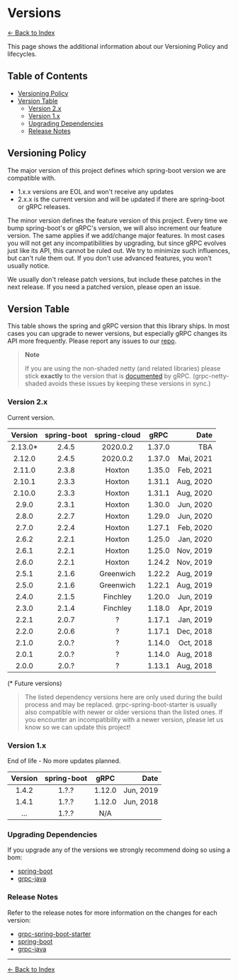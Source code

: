 # Versions

[<- Back to Index](index.md)

This page shows the additional information about our Versioning Policy and lifecycles.

## Table of Contents <!-- omit in toc -->

- [Versioning Policy](#versioning-policy)
- [Version Table](#version-table)
  - [Version 2.x](#version-2x)
  - [Version 1.x](#version-1x)
  - [Upgrading Dependencies](#upgrading-dependencies)
  - [Release Notes](#release-notes)

## Versioning Policy

The major version of this project defines which spring-boot version we are compatible with.

- 1.x.x versions are EOL and won't receive any updates
- 2.x.x is the current version and will be updated if there are spring-boot or gRPC releases.

The minor version defines the feature version of this project. Every time we bump spring-boot's or gRPC's version,
we will also increment our feature version. The same applies if we add/change major features.
In most cases you will not get any incompatibilities by upgrading, but since gRPC evolves just like its API,
this cannot be ruled out. We try to minimize such influences, but can't rule them out.
If you don't use advanced features, you won't usually notice.

We usually don't release patch versions, but include these patches in the next release.
If you need a patched version, please open an issue.

## Version Table

This table shows the spring and gRPC version that this library ships.
In most cases you can upgrade to newer versions, but especially gRPC changes its API more frequently.
Please report any issues to our [repo](https://github.com/yidongnan/grpc-spring-boot-starter/issues).

> **Note**
>
> If you are using the non-shaded netty (and related libraries) please stick **exactly** to the version that is
> [documented](https://github.com/grpc/grpc-java/blob/master/SECURITY.md#netty) by gRPC.
> (grpc-netty-shaded avoids these issues by keeping these versions in sync.)

### Version 2.x

Current version.

| Version | spring-boot | spring-cloud | gRPC | Date |
|:-------:|:-----------:|:------------:|:----:| ---: |
| 2.13.0* | 2.4.5 | 2020.0.2 | 1.37.0 | TBA |
| 2.12.0 | 2.4.5 | 2020.0.2 | 1.37.0 | Mai, 2021 |
| 2.11.0 | 2.3.8 | Hoxton | 1.35.0 | Feb, 2021 |
| 2.10.1 | 2.3.3 | Hoxton | 1.31.1 | Aug, 2020 |
| 2.10.0 | 2.3.3 | Hoxton | 1.31.1 | Aug, 2020 |
| 2.9.0  | 2.3.1 | Hoxton | 1.30.0 | Jun, 2020 |
| 2.8.0  | 2.2.7 | Hoxton | 1.29.0 | Jun, 2020 |
| 2.7.0  | 2.2.4 | Hoxton | 1.27.1 | Feb, 2020 |
| 2.6.2  | 2.2.1 | Hoxton | 1.25.0 | Jan, 2020 |
| 2.6.1  | 2.2.1 | Hoxton | 1.25.0 | Nov, 2019 |
| 2.6.0  | 2.2.1 | Hoxton | 1.24.2 | Nov, 2019 |
| 2.5.1  | 2.1.6 | Greenwich | 1.22.2 | Aug, 2019 |
| 2.5.0  | 2.1.6 | Greenwich | 1.22.1 | Aug, 2019 |
| 2.4.0  | 2.1.5 | Finchley | 1.20.0 | Jun, 2019 |
| 2.3.0  | 2.1.4 | Finchley | 1.18.0 | Apr, 2019 |
| 2.2.1  | 2.0.7 | ? | 1.17.1 | Jan, 2019 |
| 2.2.0  | 2.0.6 | ? | 1.17.1 | Dec, 2018 |
| 2.1.0  | 2.0.? | ? | 1.14.0 | Oct, 2018 |
| 2.0.1  | 2.0.? | ? | 1.14.0 | Aug, 2018 |
| 2.0.0  | 2.0.? | ? | 1.13.1 | Aug, 2018 |

(* Future versions)

> The listed dependency versions here are only used during the build process and may be replaced.
> grpc-spring-boot-starter is usually also compatible with newer or older versions than the listed ones.
> If you encounter an incompatibility with a newer version, please let us know so we can update this project!

### Version 1.x

End of life - No more updates planned.

| Version | spring-boot | gRPC | Date |
|:-------:|:-----------:|:----:| ---: |
| 1.4.2 | 1.?.? | 1.12.0 | Jun, 2019 |
| 1.4.1 | 1.?.? | 1.12.0 | Jun, 2018 |
| ... | 1.?.? | N/A |

### Upgrading Dependencies

If you upgrade any of the versions we strongly recommend doing so using a bom:

- [spring-boot](https://mvnrepository.com/artifact/org.springframework.boot/spring-boot-starter-parent)
- [grpc-java](https://mvnrepository.com/artifact/io.grpc/grpc-bom)

### Release Notes

Refer to the release notes for more information on the changes for each version:

- [grpc-spring-boot-starter](https://github.com/yidongnan/grpc-spring-boot-starter/releases)
- [spring-boot](https://github.com/spring-projects/spring-boot/releases)
- [grpc-java](https://github.com/grpc/grpc-java/releases)

----------

[<- Back to Index](index.md)
